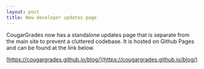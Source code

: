 ```yaml
---
layout: post
title: New developer updates page
---
```


CougarGrades now has a standalone updates page that is separate from the main site to prevent a cluttered codebase. It is hosted on Github Pages and can be found at the link below.

[https://cougargrades.github.io/blog/](https://cougargrades.github.io/blog/)